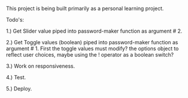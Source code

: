 This project is being built primarily as a personal learning project.


Todo's:

1.) Get Slider value piped into password-maker function as argument # 2.

2.) Get Toggle values (boolean) piped into password-maker function as argument # 1. First the toggle values must modify? the options object to reflect user choices, maybe using the ! operator as a boolean switch?

3.) Work on responsiveness.

4.) Test.

5.) Deploy.


